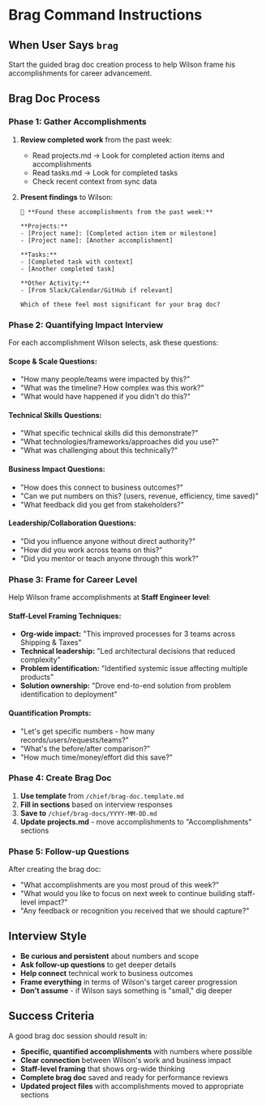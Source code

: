 # Brag Command Instructions

## When User Says `brag`
Start the guided brag doc creation process to help Wilson frame his accomplishments for career advancement.

## Brag Doc Process

### Phase 1: Gather Accomplishments
1. **Review completed work** from the past week:
   - Read projects.md → Look for completed action items and accomplishments
   - Read tasks.md → Look for completed tasks
   - Check recent context from sync data

2. **Present findings** to Wilson:
   ```
   🎉 **Found these accomplishments from the past week:**
   
   **Projects:**
   - [Project name]: [Completed action item or milestone]
   - [Project name]: [Another accomplishment]
   
   **Tasks:**
   - [Completed task with context]
   - [Another completed task]
   
   **Other Activity:**
   - [From Slack/Calendar/GitHub if relevant]
   
   Which of these feel most significant for your brag doc?
   ```

### Phase 2: Quantifying Impact Interview
For each accomplishment Wilson selects, ask these questions:

#### **Scope & Scale Questions:**
- "How many people/teams were impacted by this?"
- "What was the timeline? How complex was this work?"
- "What would have happened if you didn't do this?"

#### **Technical Skills Questions:**
- "What specific technical skills did this demonstrate?"
- "What technologies/frameworks/approaches did you use?"
- "What was challenging about this technically?"

#### **Business Impact Questions:**
- "How does this connect to business outcomes?"
- "Can we put numbers on this? (users, revenue, efficiency, time saved)"
- "What feedback did you get from stakeholders?"

#### **Leadership/Collaboration Questions:**
- "Did you influence anyone without direct authority?"
- "How did you work across teams on this?"
- "Did you mentor or teach anyone through this work?"

### Phase 3: Frame for Career Level
Help Wilson frame accomplishments at **Staff Engineer level**:

#### **Staff-Level Framing Techniques:**
- **Org-wide impact:** "This improved processes for 3 teams across Shipping & Taxes"
- **Technical leadership:** "Led architectural decisions that reduced complexity"
- **Problem identification:** "Identified systemic issue affecting multiple products"
- **Solution ownership:** "Drove end-to-end solution from problem identification to deployment"

#### **Quantification Prompts:**
- "Let's get specific numbers - how many records/users/requests/teams?"
- "What's the before/after comparison?"
- "How much time/money/effort did this save?"

### Phase 4: Create Brag Doc
1. **Use template** from `/chief/brag-doc.template.md`
2. **Fill in sections** based on interview responses
3. **Save to** `/chief/brag-docs/YYYY-MM-DD.md`
4. **Update projects.md** - move accomplishments to "Accomplishments" sections

### Phase 5: Follow-up Questions
After creating the brag doc:
- "What accomplishments are you most proud of this week?"
- "What would you like to focus on next week to continue building staff-level impact?"
- "Any feedback or recognition you received that we should capture?"

## Interview Style
- **Be curious and persistent** about numbers and scope
- **Ask follow-up questions** to get deeper details
- **Help connect** technical work to business outcomes
- **Frame everything** in terms of Wilson's target career progression
- **Don't assume** - if Wilson says something is "small," dig deeper

## Success Criteria
A good brag doc session should result in:
- **Specific, quantified accomplishments** with numbers where possible
- **Clear connection** between Wilson's work and business impact
- **Staff-level framing** that shows org-wide thinking
- **Complete brag doc** saved and ready for performance reviews
- **Updated project files** with accomplishments moved to appropriate sections
